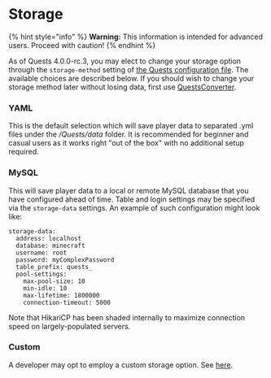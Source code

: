 # Storage

{% hint style="info" %}
**Warning:** This information is intended for advanced users. Proceed with caution!
{% endhint %}

As of Quests 4.0.0-rc.3, you may elect to change your storage option through the `storage-method` setting of [the Quests configuration file](https://pikamug.gitbook.io/quests/setup/configuration#config.yml). The available choices are described below. If you should wish to change your storage method later without losing data, first use [QuestsConverter](https://github.com/PikaMug/QuestsConverter).

### YAML

This is the default selection which will save player data to separated .yml files under the _/Quests/data_ folder. It is recommended for beginner and casual users as it works right "out of the box" with no additional setup required.

### MySQL

This will save player data to a local or remote MySQL database that you have configured ahead of time. Table and login settings may be specified via the `storage-data` settings. An example of such configuration might look like:

```
storage-data:
  address: localhost
  database: minecraft
  username: root
  password: myComplexPassword
  table_prefix: quests_
  pool-settings:
    max-pool-size: 10
    min-idle: 10
    max-lifetime: 1800000
    connection-timeout: 5000
```

Note that HikariCP has been shaded internally to maximize connection speed on largely-populated servers.

### Custom

A developer may opt to employ a custom storage option. See [here](https://github.com/PikaMug/Quests/tree/main/api/src/main/java/me/pikamug/quests/storage/implementation/custom).
